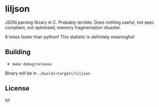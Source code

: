 # liljson

JSON parsing library in C.  Probably terrible.  Does nothing useful, not spec
compliant, not optimized, memory fragmentation disaster.

6 times faster than python!  This statistic is definitely meaningful!

## Building

- `make debug|release`

Binary will be in `./build/<target>/liljson`

## License

lol
